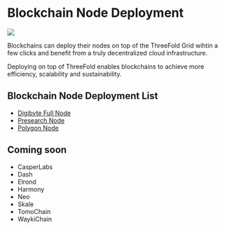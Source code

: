 # Blockchain Node Deployment

![](img/evdc_mktplace_blockchain.jpg)

Blockchains can deploy their nodes on top of the ThreeFold Grid wihtin a few clicks and benefit from a truly decentralized cloud infrastructure.

Deploying on top of ThreeFold enables blockchains to achieve more efficiency, scalability and sustainability.

## Blockchain Node Deployment List

- [Digibyte Full Node](evdc_digibyte) 
- [Presearch Node](evdc_presearch) 
- [Polygon Node](evdc_polygon) 


## Coming soon
- CasperLabs
- Dash
- Elrond
- Harmony
- Neo
- Skale
- TomoChain
- WaykiChain
